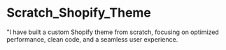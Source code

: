 # Scratch_Shopify_Theme
"I have built a custom Shopify theme from scratch, focusing on optimized performance, clean code, and a seamless user experience.
